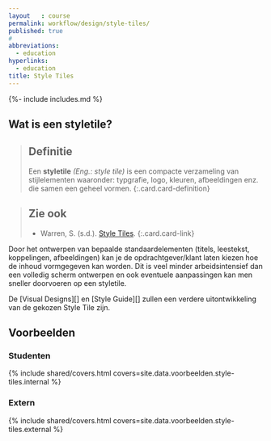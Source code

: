 ```yaml
---
layout   : course
permalink: workflow/design/style-tiles/
published: true
#
abbreviations:
  - education
hyperlinks:
  - education
title: Style Tiles
---
```

{%- include includes.md %}

Wat is een styletile?
---------------------

> Definitie
> ---
> Een **styletile** *(Eng.: style tile)* is een compacte verzameling van stijlelementen waaronder: typgrafie, logo, kleuren, afbeeldingen enz. die samen een geheel vormen.
{:.card.card-definition}

> Zie ook
> ---
> - Warren, S. (s.d.). [Style Tiles](http://styletil.es).
{:.card.card-link}

Door het ontwerpen van bepaalde standaardelementen (titels, leestekst, koppelingen, afbeeldingen) kan je de opdrachtgever/klant laten kiezen hoe de inhoud vormgegeven kan worden. Dit is veel minder arbeidsintensief dan een volledig scherm ontwerpen en ook eventuele aanpassingen kan men sneller doorvoeren op een styletile.

De [Visual Designs][] en [Style Guide][] zullen een verdere uitontwikkeling van de gekozen Style Tile zijn.

## Voorbeelden

### Studenten

{% include shared/covers.html covers=site.data.voorbeelden.style-tiles.internal %}

### Extern

{% include shared/covers.html covers=site.data.voorbeelden.style-tiles.external %}